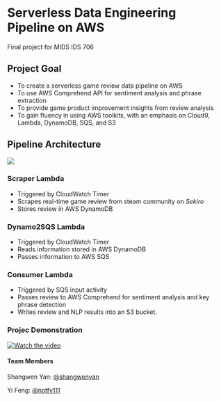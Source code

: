 # Serverless Data Engineering Pipeline on AWS

Final project for MIDS IDS 706

## Project Goal
* To create a serverless game review data pipeline on AWS
* To use AWS Comprehend API for sentiment analysis and phrase extraction
* To provide game product improvement insights from review analysis
* To gain fluency in using AWS toolkits, with an emphasis on Cloud9, Lambda, DynamoDB, SQS, and S3

## Pipeline Architecture 

![](architecture.png)


### Scraper Lambda
* Triggered by CloudWatch Timer
* Scrapes real-time game review from steam community on *Sekiro*
* Stores review in AWS DynamoDB

### Dynamo2SQS Lambda
* Triggered by CloudWatch Timer
* Reads information stored in AWS DynamoDB
* Passes information to AWS SQS

### Consumer Lambda
* Triggered by SQS input activity
* Passes review to AWS Comprehend for sentiment analysis and key phrase detection
* Writes review and NLP results into an S3 bucket.

### Projec Demonstration 
[![Watch the video](https://img.youtube.com/vi/4Vcb9lSpwSo/maxresdefault.jpg)](https://youtu.be/4Vcb9lSpwSo)

#### Team Members
Shangwen Yan: [@shangwenyan](https://github.com/shangwenyan)

Yi Feng: [@notfy111](https://github.com/notfy111)
